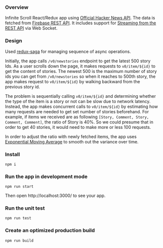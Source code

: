 ### Overview
Infinite Scroll React/Redux app using [Official Hacker News API](https://github.com/HackerNews/API). The data is fetched from [Firebase REST API](https://firebase.google.com/docs/database/rest/start). It includes support for [Streaming from the REST API](https://firebase.google.com/docs/database/rest/retrieve-data#section-rest-streaming) via Web Socket. 

### Design
Used [redux-saga](https://github.com/redux-saga/redux-saga) for managing sequence of async operations. 

Initially, the app calls `/v0/newstories` endpoint to get the latest 500 story Ids. As a user scrolls down the page, it makes requests to `v0/item/${id}` to get the content of stories. The newest 500 is the maximum number of story ids you can get from `/v0/newstories` so when it reaches to 500th story, the app makes request to `v0/item/${id}` by walking backward from the previous story id. 

The problem is sequentially calling `v0/item/${id}` and determining whether the type of the item is a story or not can be slow due to network latency. Instead, the app makes concurrent calls to `v0/item/${id}` by estimating how many requests are needed to get set number of stories beforehand. For example, if items we received are as following `[Story, Comment, Story, Comment, Comment]`, the ratio of Story is 40%. So we could presume that in order to get 40 stories, it would need to make more or less 100 requests. 

In order to adjust the ratio with newly fetched items, the app uses [Exponential Moving Average](https://en.wikipedia.org/wiki/Moving_average) to smooth out the variance over time.

### Install
```
npm i
```
### Run the app in development mode
```
npm run start
```
Then open http://localhost:3000/ to see your app.
### Run the unit test
```
npm run test
```
### Create an optimized production build
```
npm run build
```
